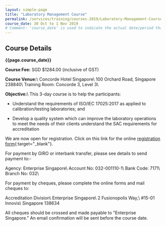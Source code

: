 ```yaml
---
layout: simple-page
title: "Laboratory Management Course"
permalink: /services/training/courses-2019/Laboratory-Management-Course-Oct2019
course_date: 30 Oct to 1 Nov 2019
# Comment: 'course_date' is used to indicate the actual date/period that the course will be held
---
```


## Course Details
**{{page.course_date}}**
<!-- comment: {{page.course_date}} will display the same data as the 'course_date' in the top header code snippet -->

**Course Fee:** SGD $1284.00 (inclusive of GST)

**Course Venue:**\\
Concorde Hotel Singapore\\
100 Orchard Road, Singapore 238840\\
Training Room: Concorde 3, Level 3\\
<!-- COMMENT: The double backslashes are used to denote a line break without paragraph spacing -->
 
**Objective:**\\
This 3-day course is to help the participants:
* Understand the requirements of ISO/IEC 17025:2017 as applied to calibration/testing laboratories; and

* Develop a quality system which can improve the laboratory operations to meet the needs of their clients understand the SAC requirements for accreditation

We are now open for registration. Click on this link for the online [registration form](https://form.gov.sg/5d92c4a2ce0ed40012a9ced9){:target="&#95;blank"}.
<!-- COMMENT: The {:target="&#95;blank"} syntax at the end of the Markdown webpage URL is used to open the URL in a new window tab -->

For payment by GIRO or interbank transfer, please see details to send payment to:-

Agency:  Enterprise Singapore\\
Account No:  032-001110-1\\
Bank Code:  7171\\
Branch No:  032\\

For payment by cheques, please complete the online forms and mail cheques to:

Accreditation Division\\
Enterprise Singapore\\
2 Fusionopolis Way,\\
#15-01 Innovis\\
Singapore 138634
<!-- COMMENT: The double backslashes are used to denote a new line break without the paragraph spacing -->

All cheques should be crossed and made payable to "Enterprise Singapore." An email confirmation will be sent before the course date. 
  
